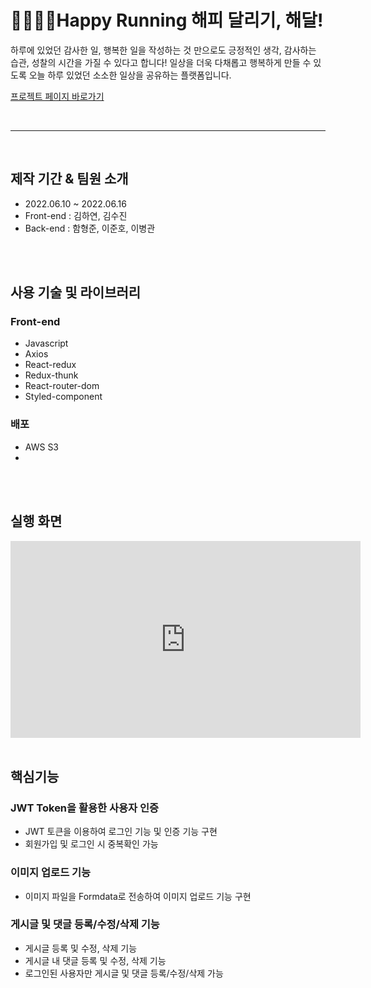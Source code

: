 # 🏃‍♂🏃‍♀Happy Running 해피 달리기, 해달!

하루에 있었던 감사한 일, 행복한 일을 작성하는 것 만으로도 긍정적인 생각, 감사하는 습관, 성찰의 시간을 가질 수 있다고 합니다!
일상을 더욱 다채롭고 행복하게 만들 수 있도록 오늘 하루 있었던 소소한 일상을 공유하는 플랫폼입니다.

<a href="http://w6project.s3-website.ap-northeast-2.amazonaws.com/" target="_blank">프로젝트 페이지 바로가기</a>

<br>
<hr>
<br>

## 제작 기간 & 팀원 소개
- 2022.06.10 ~ 2022.06.16
- Front-end : 김하연, 김수진
- Back-end : 함형준, 이준호, 이병관
 
 <br>
 <br>
 
## 사용 기술 및 라이브러리
### Front-end
- Javascript
- Axios
- React-redux
- Redux-thunk
- React-router-dom
- Styled-component
### 배포
- AWS S3
- 
 <br>
 <br>
 
## 실행 화면
<iframe width="560" height="315" src="https://www.youtube.com/embed/VpOBCNM2TYo" title="YouTube video player" frameborder="0" allow="accelerometer; autoplay; clipboard-write; encrypted-media; gyroscope; picture-in-picture" allowfullscreen></iframe>

 <br>
 <br>
 
## 핵심기능
### JWT Token을 활용한 사용자 인증
- JWT 토큰을 이용하여 로그인 기능 및 인증 기능 구현
- 회원가입 및 로그인 시 중복확인 가능
### 이미지 업로드 기능
- 이미지 파일을 Formdata로 전송하여 이미지 업로드 기능 구현
### 게시글 및 댓글 등록/수정/삭제 기능
- 게시글 등록 및 수정, 삭제 기능
- 게시글 내 댓글 등록 및 수정, 삭제 기능
- 로그인된 사용자만 게시글 및 댓글 등록/수정/삭제 가능


